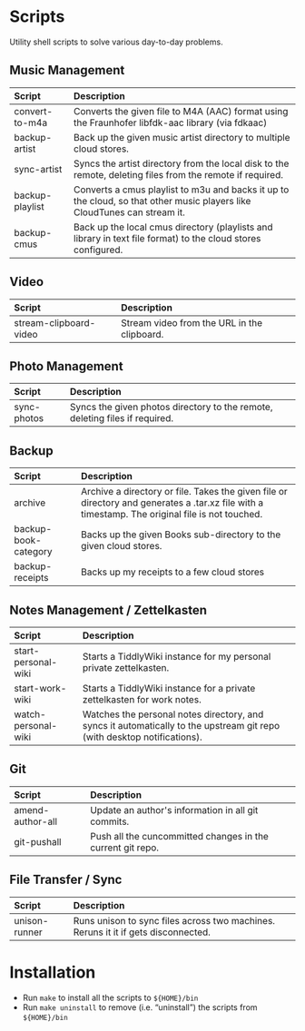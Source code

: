 # Scripts

Utility shell scripts to solve various day-to-day problems.

## Music Management

| Script          | Description                                                                                                              |
|:----------------|:-------------------------------------------------------------------------------------------------------------------------|
| convert-to-m4a  | Converts the given file to M4A (AAC) format using the Fraunhofer libfdk-aac library (via fdkaac)                         |
| backup-artist   | Back up the given music artist directory to multiple cloud stores.                                                       |
| sync-artist     | Syncs the artist directory from the local disk to the remote, deleting files from the remote if required.                |
| backup-playlist | Converts a cmus playlist to m3u and backs it up to the cloud, so that other music players like CloudTunes can stream it. |
| backup-cmus     | Back up the local cmus directory (playlists and library in text file format) to the cloud stores configured.             |

## Video

| Script                 | Description                                 |
|:-----------------------|:--------------------------------------------|
| stream-clipboard-video | Stream video from the URL in the clipboard. |

## Photo Management

| Script      | Description                                                                 |
|:------------|:----------------------------------------------------------------------------|
| sync-photos | Syncs the given photos directory to the remote, deleting files if required. |

## Backup

| Script               | Description                                                                                                                                     |
|:---------------------|:------------------------------------------------------------------------------------------------------------------------------------------------|
| archive              | Archive a directory or file. Takes the given file or directory and generates a .tar.xz file with a timestamp. The original file is not touched. |
| backup-book-category | Backs up the given Books sub-directory to the given cloud stores.                                                                               |
| backup-receipts      | Backs up my receipts to a few cloud stores                                                                                                                                                |

## Notes Management / Zettelkasten

| Script              | Description                                                                                                             |
|:--------------------|:------------------------------------------------------------------------------------------------------------------------|
| start-personal-wiki | Starts a TiddlyWiki instance for my personal private zettelkasten.                                                      |
| start-work-wiki     | Starts a TiddlyWiki instance for a private zettelkasten for work notes.                                                 |
| watch-personal-wiki | Watches the personal notes directory, and syncs it automatically to the upstream git repo (with desktop notifications). |

## Git

| Script              | Description                                                                                                             |
|:--------------------|:------------------------------------------------------------------------------------------------------------------------|
| amend-author-all    | Update an author's information in all git commits.                                                                      |
| git-pushall         | Push all the cuncommitted changes in the current git repo.                                                 |

## File Transfer / Sync

| Script        | Description                                                                       |
|:--------------|:----------------------------------------------------------------------------------|
| unison-runner | Runs unison to sync files across two machines. Reruns it it if gets disconnected. |


# Installation

- Run `make` to install all the scripts to `${HOME}/bin`
- Run `make uninstall` to remove (i.e. “uninstall”) the scripts from `${HOME}/bin`
